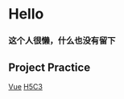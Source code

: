 # Hello
 ### 这个人很懒，什么也没有留下

## Project Practice
[Vue](https://github.com/F-gen/VueProject)
[H5C3](https://github.com/F-gen/H5C3_Page)
